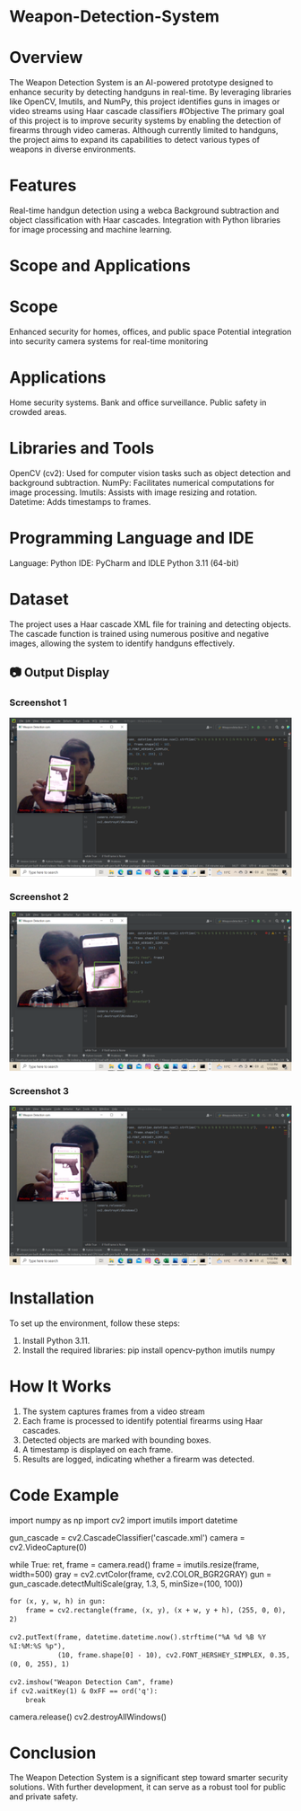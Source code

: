 # Weapon-Detection-System
# Overview
The Weapon Detection System is an AI-powered prototype designed to enhance security by detecting handguns in real-time. By leveraging libraries like OpenCV, Imutils, and NumPy, this project identifies guns in images or video streams using Haar cascade classifiers
#Objective
The primary goal of this project is to improve security systems by enabling the detection of firearms through video cameras. Although currently limited to handguns, the project aims to expand its capabilities to detect various types of weapons in diverse environments.
# Features
Real-time handgun detection using a webca
Background subtraction and object classification with Haar cascades.
Integration with Python libraries for image processing and machine learning.
# Scope and Applications
# Scope
Enhanced security for homes, offices, and public space
Potential integration into security camera systems for real-time monitoring
# Applications
Home security systems.
Bank and office surveillance.
Public safety in crowded areas.
# Libraries and Tools
OpenCV (cv2): Used for computer vision tasks such as object detection and background subtraction.
NumPy: Facilitates numerical computations for image processing.
Imutils: Assists with image resizing and rotation.
Datetime: Adds timestamps to frames.
# Programming Language and IDE
Language: Python
IDE: PyCharm and IDLE Python 3.11 (64-bit)

# Dataset
The project uses a Haar cascade XML file for training and detecting objects. The cascade function is trained using numerous positive and negative images, allowing the system to identify handguns effectively.
## 📷 Output Display

### Screenshot 1
![Screenshot 1](https://raw.githubusercontent.com/SyedMuhammadHamzaAli/Weapon-Detection-System/main/Images/Screenshot%20(120).png)

### Screenshot 2
![Screenshot 2](https://raw.githubusercontent.com/SyedMuhammadHamzaAli/Weapon-Detection-System/main/Images/Screenshot%20(123).png)

### Screenshot 3
![Screenshot 3](https://raw.githubusercontent.com/SyedMuhammadHamzaAli/Weapon-Detection-System/main/Images/Screenshot%20(122).png)
 # Installation
 To set up the environment, follow these steps:
 1. Install Python 3.11.
 2. Install the required libraries:
    pip install opencv-python imutils numpy
# How It Works
1. The system captures frames from a video stream
2. Each frame is processed to identify potential firearms using Haar cascades.
3. Detected objects are marked with bounding boxes.
4. A timestamp is displayed on each frame.
5. Results are logged, indicating whether a firearm was detected.


# Code Example

import numpy as np
import cv2
import imutils
import datetime

gun_cascade = cv2.CascadeClassifier('cascade.xml')
camera = cv2.VideoCapture(0)

while True:
    ret, frame = camera.read()
    frame = imutils.resize(frame, width=500)
    gray = cv2.cvtColor(frame, cv2.COLOR_BGR2GRAY)
    gun = gun_cascade.detectMultiScale(gray, 1.3, 5, minSize=(100, 100))

    for (x, y, w, h) in gun:
        frame = cv2.rectangle(frame, (x, y), (x + w, y + h), (255, 0, 0), 2)

    cv2.putText(frame, datetime.datetime.now().strftime("%A %d %B %Y %I:%M:%S %p"),
                (10, frame.shape[0] - 10), cv2.FONT_HERSHEY_SIMPLEX, 0.35, (0, 0, 255), 1)

    cv2.imshow("Weapon Detection Cam", frame)
    if cv2.waitKey(1) & 0xFF == ord('q'):
        break

camera.release()
cv2.destroyAllWindows()



# Conclusion
The Weapon Detection System is a significant step toward smarter security solutions. With further development, it can serve as a robust tool for public and private safety.







